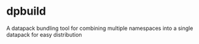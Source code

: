 # dpbuild
A datapack bundling tool for combining multiple namespaces into a single datapack for easy distribution

